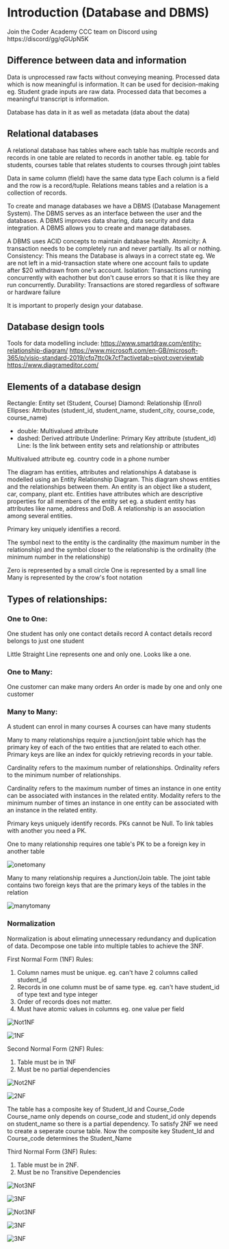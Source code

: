 # Introduction (Database and DBMS)

Join the Coder Academy CCC team on Discord using https://discord/gg/qGUpN5K

## Difference between data and information

Data is unprocessed raw facts without conveying meaning.
Processed data which is now meaningful is information. It can be used for decision-making
eg. Student grade inputs are raw data. Processed data that becomes a meaningful transcript is information.

Database has data in it as well as metadata (data about the data)

## Relational databases

A relational database has tables where each table has multiple records and records in one table are related to records in another table.
eg. table for students, courses
table that relates students to courses through joint tables

Data in same column (field) have the same data type
Each column is a field and the row is a record/tuple.
Relations means tables and a relation is a collection of records.

To create and manage databases we have a DBMS (Database Management System). The DBMS serves as an interface between the user and the databases. A DBMS improves data sharing, data security and data integration. A DBMS allows you to create and manage databases.


A DBMS uses ACID concepts to maintain database health.
Atomicity: A transaction needs to be completely run and never partially. Its all or nothing.
Consistency: This means the Database is always in a correct state eg. We are not left in a mid-transaction state where one account fails to update after $20 withdrawn from one's account.
Isolation: Transactions running concurrently with eachother but don't cause errors so that it is like they are run concurrently.
Durability: Transactions are stored regardless of software or hardware failure

It is important to properly design your database.

## Database design tools

Tools for data modelling include:
https://www.smartdraw.com/entity-relationship-diagram/
https://www.microsoft.com/en-GB/microsoft-365/p/visio-standard-2019/cfq7ttc0k7cf?activetab=pivot:overviewtab
https://www.diagrameditor.com/

## Elements of a database design


Rectangle: Entity set (Student, Course)
Diamond: Relationship (Enrol)
Ellipses: Attributes (student_id, student_name, student_city, course_code, course_name)
- double: Multivalued attribute
- dashed: Derived attribute
Underline: Primary Key attribute (student_id)
Line: Is the link between entity sets and relationship or attributes

Multivalued attribute eg. country code in a phone number


The diagram has entities, attributes and relationships
A database is modelled using an Entity Relationship Diagram. This diagram shows entities and the relationships between them.
An entity is an object like a student, car, company, plant etc.
Entities have attributes which are descriptive properties for all members of the entity set eg. a student entity has attributes like name, address and DoB.
A relationship is an association among several entities. 

Primary key uniquely identifies a record.

The symbol next to the entity is the cardinality (the maximum number in the relationship) and the symbol closer to the relationship is the ordinality (the minimum number in the relationship)

Zero is represented by a small circle
One is represented by a small line 
Many is represented by the crow's foot notation

## Types of relationships:

### One to One:

One student has only one contact details record
A contact details record belongs to just one student

Little Straight Line represents one and only one. Looks like a one.


### One to Many:

One customer can make many orders
An order is made by one and only one customer


### Many to Many:

A student can enrol in many courses
A courses can have many students

Many to many relationships require a junction/joint table which has the primary key of each of the two entities
that are related to each other.
Primary keys are like an index for quickly retrieving records in your table.

Cardinality refers to the maximum number of relationships.
Ordinality refers to the minimum number of relationships.

Cardinality refers to the maximum number of times an instance in one entity can be associated with instances in the related entity. Modality refers to the minimum number of times an instance in one entity can be associated with an instance in the related entity.


Primary keys uniquely identify records.
PKs cannot be Null. To link tables with another you need a PK.

One to many relationship requires one table's PK to be a foreign key in another table

![onetomany](docs/onetomany.png) 


Many to many relationship requires a Junction/Join table. The joint table contains two foreign keys that are the primary keys of the tables in the relation

![manytomany](docs/manytomany.png) 




### Normalization

Normalization is about elimating unnecessary redundancy and duplication of data. Decompose one table into multiple tables to achieve the 3NF.


First Normal Form (1NF) Rules:
1. Column names must be unique. eg. can't have 2 columns called student_id 
2. Records in one column must be of same type. eg. can't have student_id of type text and type integer
3. Order of records does not matter.
4. Must have atomic values in columns eg. one value per field

![Not1NF](docs/Not1NF.png) 

![1NF](docs/1NF.png) 


Second Normal Form (2NF) Rules:
1. Table must be in 1NF
2. Must be no partial dependencies


![Not2NF](docs/Not2NF.png) 

![2NF](docs/2NF.png) 

The table has a composite key of Student_Id and Course_Code Course_name only depends on course_code and student_id only depends on student_name so there is a partial dependency. To satisfy 2NF we need to create a seperate course table. Now the composite key Student_Id and Course_code determines the Student_Name


Third Normal Form (3NF) Rules:
1. Table must be in 2NF.
2. Must be no Transitive Dependencies



![Not3NF](docs/Not3NF.png) 

![3NF](docs/3NF.png) 

![Not3NF](docs/NotBCNF.png) 

![3NF](docs/BCNF.png) 


![3NF](docs/StudentCourseERD.png) 

